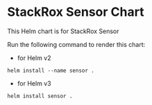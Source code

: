 # StackRox Sensor Chart

This Helm chart is for StackRox Sensor

Run the following command to render this chart:
- for Helm v2
```
helm install --name sensor .
```
- for Helm v3
```
helm install sensor .
```